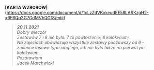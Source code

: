 __[KARTA WZRORÓW]__(https://docs.google.com/document/d/1cLzZdVKxkeudEE58LARKzgH2-x6F6Qq3G7GdMVhQGf8/edit)  
>__*20.11.2021*__ <br>
>*Dobry wieczór* <br>
>*Zestawów 7 i 8 nie było. 7 to powtórzenie; 8 kolokwium;* <br>
>*Na zajeciach obowiazuja wszystkie zestawy poczawszy od 6 - zmienne losowe typu ciaglego, ich nie bylo takze na pierwszym kolokwium.* <br>
>*Pozdrawiam* <br>
>*Jacek Marchwicki* <br>